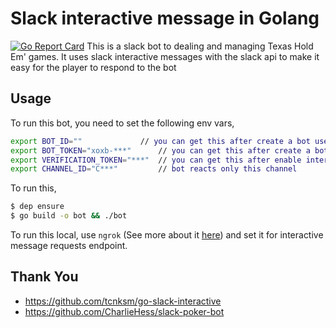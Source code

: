 # Slack interactive message in Golang
[![Go Report Card](https://goreportcard.com/badge/github.com/Brettm12345/go-slack-pokerbot)](https://goreportcard.com/report/github.com/Brettm12345/go-slack-pokerbot)
This is a slack bot to dealing and managing Texas Hold Em' games. It uses slack interactive messages with the slack api to make it easy for the player to respond to the bot

## Usage

To run this bot, you need to set the following env vars,

```bash
export BOT_ID=""             // you can get this after create a bot user (via slack app management console)
export BOT_TOKEN="xoxb-***"      // you can get this after create a bot user (via slack app management console)
export VERIFICATION_TOKEN="***"  // you can get this after enable interactive message (via slack app management console)
export CHANNEL_ID="C***"         // bot reacts only this channel
```

To run this, 

```bash
$ dep ensure
$ go build -o bot && ./bot
```

To run this local, use `ngrok` (See more about it [here](https://api.slack.com/tutorials/tunneling-with-ngrok)) and set it for interactive message requests endpoint.

## Thank You
- https://github.com/tcnksm/go-slack-interactive
- https://github.com/CharlieHess/slack-poker-bot
